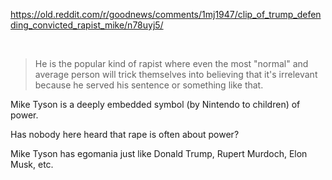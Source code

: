 https://old.reddit.com/r/goodnews/comments/1mj1947/clip_of_trump_defending_convicted_rapist_mike/n78uyj5/

&nbsp;

> He is the popular kind of rapist where even the most "normal" and average person will trick themselves into believing that it's irrelevant because he served his sentence or something like that.

Mike Tyson is a deeply embedded symbol (by Nintendo to children) of power.

Has nobody here heard that rape is often about power?

Mike Tyson has egomania just like Donald Trump, Rupert Murdoch, Elon Musk, etc.

